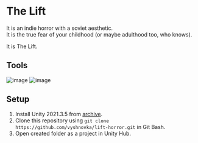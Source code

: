 # The Lift

It is an indie horror with a soviet aesthetic.    
It is the true fear of your childhood (or maybe adulthood too, who knows).

It is The Lift.

## Tools

![image](https://img.shields.io/badge/Unity-100000?style=for-the-badge&logo=unity&logoColor=white) 
![image](https://img.shields.io/badge/C%23-239120?style=for-the-badge&logo=c-sharp&logoColor=white) 

## Setup

1. Install Unity 2021.3.5 from [archive](https://unity3d.com/get-unity/download/archive).    
2. Clone this repository using `git clone https://github.com/vyshnovka/lift-horror.git` in Git Bash.    
3. Open created folder as a project in Unity Hub.    
